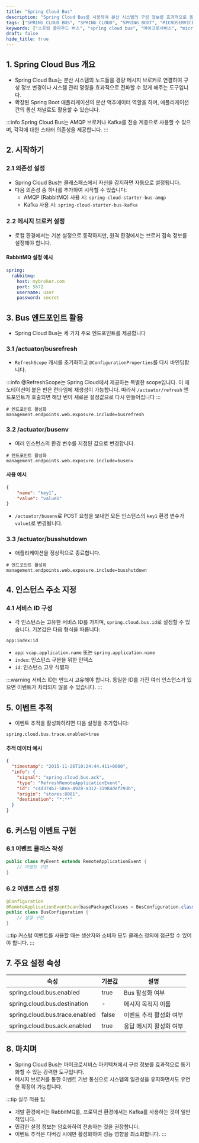 ```yaml
---
title: "Spring Cloud Bus"
description: "Spring Cloud Bus를 사용하여 분산 시스템의 구성 정보를 효과적으로 동기화하는 방법을 알아봅니다. AMQP와 Kafka를 활용한 메시지 브로커 설정부터 실제 구현 예제까지 상세히 다룹니다."
tags: ["SPRING_CLOUD_BUS", "SPRING_CLOUD", "SPRING_BOOT", "MICROSERVICES", "RABBITMQ", "KAFKA", "BACKEND", "JAVA"]
keywords: ["스프링 클라우드 버스", "spring cloud bus", "마이크로서비스", "microservices", "스프링 클라우드", "spring cloud", "설정 동기화", "Configuration synchronization", "메시지 브로커", "message broker", "래빗엠큐", "rabbitmq", "카프카", "kafka"]
draft: false
hide_title: true
---
```


## 1. Spring Cloud Bus 개요
- Spring Cloud Bus는 분산 시스템의 노드들을 경량 메시지 브로커로 연결하여 구성 정보 변경이나 시스템 관리 명령을 효과적으로 전파할 수 있게 해주는 도구입니다. 
- 확장된 Spring Boot 애플리케이션의 분산 액추에이터 역할을 하며, 애플리케이션 간의 통신 채널로도 활용할 수 있습니다.

:::info
Spring Cloud Bus는 AMQP 브로커나 Kafka를 전송 계층으로 사용할 수 있으며, 각각에 대한 스타터 의존성을 제공합니다.
:::

## 2. 시작하기

### 2.1 의존성 설정
- Spring Cloud Bus는 클래스패스에서 자신을 감지하면 자동으로 설정됩니다. 
- 다음 의존성 중 하나를 추가하여 시작할 수 있습니다:
  - AMQP (RabbitMQ) 사용 시: `spring-cloud-starter-bus-amqp`
  - Kafka 사용 시: `spring-cloud-starter-bus-kafka`

### 2.2 메시지 브로커 설정
- 로컬 환경에서는 기본 설정으로 동작하지만, 원격 환경에서는 브로커 접속 정보를 설정해야 합니다.

#### RabbitMQ 설정 예시
```yaml
spring:
  rabbitmq:
    host: mybroker.com
    port: 5672
    username: user
    password: secret
```

## 3. Bus 엔드포인트 활용
- Spring Cloud Bus는 세 가지 주요 엔드포인트를 제공합니다

### 3.1 /actuator/busrefresh
- `RefreshScope` 캐시를 초기화하고 `@ConfigurationProperties`를 다시 바인딩합니다.

:::info
@RefreshScope는 Spring Cloud에서 제공하는 특별한 scope입니다. 이 애노테이션이 붙은 빈은 런타임에 재생성이 가능합니다. 따라서 `/actuator/refresh` 엔드포인트가 호출되면 해당 빈이 새로운 설정값으로 다시 만들어집니다
:::

```properties
# 엔드포인트 활성화
management.endpoints.web.exposure.include=busrefresh
```

### 3.2 /actuator/busenv
- 여러 인스턴스의 환경 변수를 지정된 값으로 변경합니다.

```properties
# 엔드포인트 활성화
management.endpoints.web.exposure.include=busenv
```

#### 사용 예시
```json
{
    "name": "key1",
    "value": "value1"
}
```
- `/actuator/busenv`로 POST 요청을 보내면 모든 인스턴스의 `key1` 환경 변수가 `value1`로 변경됩니다.

### 3.3 /actuator/busshutdown
- 애플리케이션을 정상적으로 종료합니다.

```properties
# 엔드포인트 활성화
management.endpoints.web.exposure.include=busshutdown
```

## 4. 인스턴스 주소 지정

### 4.1 서비스 ID 구성
- 각 인스턴스는 고유한 서비스 ID를 가지며, `spring.cloud.bus.id`로 설정할 수 있습니다. 기본값은 다음 형식을 따릅니다:

```
app:index:id
```
- `app`: `vcap.application.name` 또는 `spring.application.name`
- `index`: 인스턴스 구분을 위한 인덱스
- `id`: 인스턴스 고유 식별자

:::warning
서비스 ID는 반드시 고유해야 합니다. 동일한 ID를 가진 여러 인스턴스가 있으면 이벤트가 처리되지 않을 수 있습니다.
:::

## 5. 이벤트 추적
- 이벤트 추적을 활성화하려면 다음 설정을 추가합니다:

```properties
spring.cloud.bus.trace.enabled=true
```

#### 추적 데이터 예시
```json
{
  "timestamp": "2015-11-26T10:24:44.411+0000",
  "info": {
    "signal": "spring.cloud.bus.ack",
    "type": "RefreshRemoteApplicationEvent",
    "id": "c4d374b7-58ea-4928-a312-31984def293b",
    "origin": "stores:8081",
    "destination": "*:**"
  }
}
```

## 6. 커스텀 이벤트 구현

### 6.1 이벤트 클래스 작성

```java
public class MyEvent extends RemoteApplicationEvent {
    // 이벤트 구현
}
```

### 6.2 이벤트 스캔 설정

```java
@Configuration
@RemoteApplicationEventScan(basePackageClasses = BusConfiguration.class)
public class BusConfiguration {
    // 설정 구현
}
```

:::tip
커스텀 이벤트를 사용할 때는 생산자와 소비자 모두 클래스 정의에 접근할 수 있어야 합니다.
:::

## 7. 주요 설정 속성

| 속성 | 기본값 | 설명 |
|------|--------|------|
| spring.cloud.bus.enabled | true | Bus 활성화 여부 |
| spring.cloud.bus.destination | - | 메시지 목적지 이름 |
| spring.cloud.bus.trace.enabled | false | 이벤트 추적 활성화 여부 |
| spring.cloud.bus.ack.enabled | true | 응답 메시지 활성화 여부 |

## 8. 마치며
- Spring Cloud Bus는 마이크로서비스 아키텍처에서 구성 정보를 효과적으로 동기화할 수 있는 강력한 도구입니다. 
- 메시지 브로커를 통한 이벤트 기반 통신으로 시스템의 일관성을 유지하면서도 유연한 확장이 가능합니다.

:::tip 실무 적용 팁
- 개발 환경에서는 RabbitMQ를, 프로덕션 환경에서는 Kafka를 사용하는 것이 일반적입니다.
- 민감한 설정 정보는 암호화하여 전송하는 것을 권장합니다.
- 이벤트 추적은 디버깅 시에만 활성화하여 성능 영향을 최소화합니다.
:::